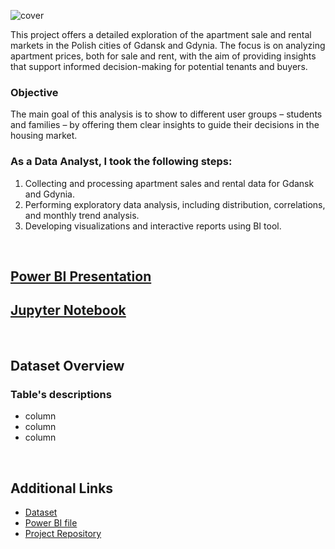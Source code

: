 ![cover](https://github.com/gnoevoy/Apartment_Prices_Analysis/assets/43414592/026cc005-ada7-47a5-a5f0-f069bb2b9255)

This project offers a detailed exploration of the apartment sale and rental markets in the Polish cities of Gdansk and Gdynia.
The focus is on analyzing apartment prices, both for sale and rent, with the aim of providing insights that support informed decision-making for potential tenants and buyers.

### Objective
The main goal of this analysis is to show to different user groups – students and families – by offering them clear insights to guide their decisions in the housing market.

### As a Data Analyst, I took the following steps:
1. Collecting and processing apartment sales and rental data for Gdansk and Gdynia.
2. Performing exploratory data analysis, including distribution, correlations, and monthly trend analysis.
3. Developing visualizations and interactive reports using BI tool.

<br>

## [Power BI Presentation](https://github.com/gnoevoy/Apartment_Prices_Analysis/blob/main/Presentation.md)
## [Jupyter Notebook](https://github.com/gnoevoy/Apartment_Prices_Analysis/blob/main/apartment_prices.ipynb)

<br>

## Dataset Overview

### Table's descriptions
- column
- column
- column

<br>

## Additional Links
- [Dataset](https://github.com/gnoevoy/Apartment_Prices_Analysis/blob/main/Dataset.zip)
- [Power BI file](https://github.com/gnoevoy/Apartment_Prices_Analysis/blob/main/apartment_prices.pbix)
- [Project Repository](https://github.com/gnoevoy/Apartment_Prices_Analysis/tree/main)
